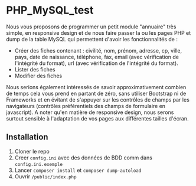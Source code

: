 # PHP_MySQL_test

Nous vous proposons de programmer un petit module "annuaire" très simple, en responsive design et de nous faire passer la ou les pages PHP et dump de la table MySQL qui permettent d'avoir les fonctionnalités de :

- Créer des fiches contenant : civilité, nom, prénom, adresse, cp, ville, pays, date de naissance, téléphone, fax, email (avec vérification de l'intégrité du format), url (avec vérification de l'intégrité du format).
- Lister des fiches
- Modifier des fiches

Nous serions également intéressés de savoir approximativement combien de temps cela vous prend en partant de zéro, sans utiliser Bootstrap ni de Frameworks et en évitant de s'appuyer sur les contrôles de champs par les navigateurs (contrôles préférentiels des champs de formulaire en javascript).
A noter qu'en matière de responsive design, nous serons surtout sensible à l'adaptation de vos pages aux différentes tailles d'écran.


## Installation

1. Cloner le repo
2. Creer `config.ini` avec des données de BDD comm dans `config.ini.exemple`
3. Lancer `composer install` et `composer dump-autoload`
4. Ouvrir `/public/index.php` 
